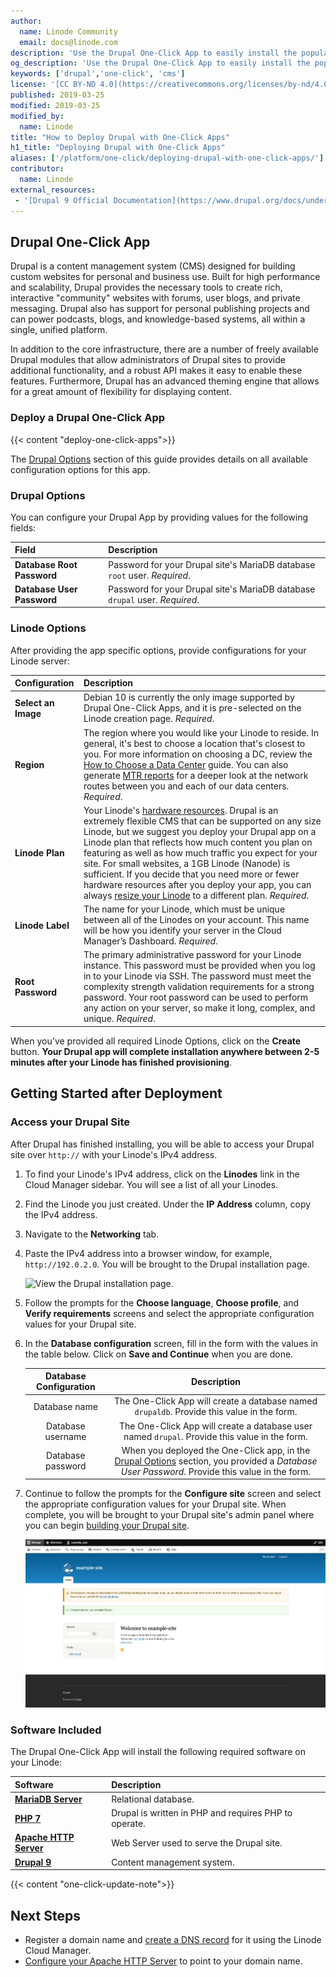 ```yaml
---
author:
  name: Linode Community
  email: docs@linode.com
description: 'Use the Drupal One-Click App to easily install the popular open source content management system. You can use Drupal to build websites for a variety of applications. The Drupal community is very active and provides many contributed modules to help you expand on Drupal''s core functionality.'
og_description: 'Use the Drupal One-Click App to easily install the popular open source content management system. You can use Drupal to build websites for a variety of applications. The Drupal community is very active and provides many contributed modules to help you expand on Drupal''s core functionality.'
keywords: ['drupal','one-click', 'cms']
license: '[CC BY-ND 4.0](https://creativecommons.org/licenses/by-nd/4.0)'
published: 2019-03-25
modified: 2019-03-25
modified_by:
  name: Linode
title: "How to Deploy Drupal with One-Click Apps"
h1_title: "Deploying Drupal with One-Click Apps"
aliases: ['/platform/one-click/deploying-drupal-with-one-click-apps/']
contributor:
  name: Linode
external_resources:
 - '[Drupal 9 Official Documentation](https://www.drupal.org/docs/understanding-drupal)'
---
```


## Drupal One-Click App

Drupal is a content management system (CMS) designed for building custom websites for personal and business use. Built for high performance and scalability, Drupal provides the necessary tools to create rich, interactive "community" websites with forums, user blogs, and private messaging. Drupal also has support for personal publishing projects and can power podcasts, blogs, and knowledge-based systems, all within a single, unified platform.

In addition to the core infrastructure, there are a number of freely available Drupal modules that allow administrators of Drupal sites to provide additional functionality, and a robust API makes it easy to enable these features. Furthermore, Drupal has an advanced theming engine that allows for a great amount of flexibility for displaying content.

### Deploy a Drupal One-Click App

{{< content "deploy-one-click-apps">}}

The [Drupal Options](#drupal-options) section of this guide provides details on all available configuration options for this app.

### Drupal Options

You can configure your Drupal App by providing values for the following fields:

| **Field** | **Description** |
|:--------------|:------------|
| **Database Root Password** | Password for your Drupal site's MariaDB database `root` user. *Required*. |
| **Database User Password** | Password for your Drupal site's MariaDB database `drupal` user. *Required*. |

### Linode Options

After providing the app specific options, provide configurations for your Linode server:

| **Configuration** | **Description** |
|:--------------|:------------|
| **Select an Image** | Debian 10 is currently the only image supported by Drupal One-Click Apps, and it is pre-selected on the Linode creation page. *Required*. |
| **Region** | The region where you would like your Linode to reside. In general, it's best to choose a location that's closest to you. For more information on choosing a DC, review the [How to Choose a Data Center](/docs/platform/how-to-choose-a-data-center) guide. You can also generate [MTR reports](/docs/networking/diagnostics/diagnosing-network-issues-with-mtr/) for a deeper look at the network routes between you and each of our data centers. *Required*. |
| **Linode Plan** | Your Linode's [hardware resources](/docs/platform/how-to-choose-a-linode-plan/#hardware-resource-definitions). Drupal is an extremely flexible CMS that can be supported on any size Linode, but we suggest you deploy your Drupal app on a Linode plan that reflects how much content you plan on featuring as well as how much traffic you expect for your site. For small websites, a 1GB Linode (Nanode) is sufficient. If you decide that you need more or fewer hardware resources after you deploy your app, you can always [resize your Linode](/docs/platform/disk-images/resizing-a-linode/) to a different plan. *Required*. |
| **Linode Label** | The name for your Linode, which must be unique between all of the Linodes on your account. This name will be how you identify your server in the Cloud Manager’s Dashboard. *Required*. |
| **Root Password** | The primary administrative password for your Linode instance. This password must be provided when you log in to your Linode via SSH. The password must meet the complexity strength validation requirements for a strong password. Your root password can be used to perform any action on your server, so make it long, complex, and unique. *Required*. |

When you've provided all required Linode Options, click on the **Create** button. **Your Drupal app will complete installation anywhere between 2-5 minutes after your Linode has finished provisioning**.

## Getting Started after Deployment

### Access your Drupal Site

After Drupal has finished installing, you will be able to access your Drupal site over `http://` with your Linode's IPv4 address.

1. To find your Linode's IPv4 address, click on the **Linodes** link in the Cloud Manager sidebar. You will see a list of all your Linodes.

1. Find the Linode you just created. Under the **IP Address** column, copy the IPv4 address.

1. Navigate to the **Networking** tab.

1. Paste the IPv4 address into a browser window, for example, `http://192.0.2.0`. You will be brought to the Drupal installation page.

    ![View the Drupal installation page.](drupal-installation-page.png)

1. Follow the prompts for the **Choose language**, **Choose profile**, and **Verify requirements** screens and select the appropriate configuration values for your Drupal site.

1. In the **Database configuration** screen, fill in the form with the values in the table below. Click on **Save and Continue** when you are done.

    | **Database Configuration** | **Description** |
    |:--------:|:---------:|
    | Database name | The One-Click App will create a database named `drupaldb`. Provide this value in the form. |
    | Database username | The One-Click App will create a database user named `drupal`. Provide this value in the form. |
    | Database password | When you deployed the One-Click app, in the [Drupal Options](##drupal-options) section, you provided a *Database User Password*. Provide this value in the form. |

1. Continue to follow the prompts for the **Configure site** screen and select the appropriate configuration values for your Drupal site. When complete, you will be brought to your Drupal site's admin panel where you can begin [building your Drupal site](https://www.drupal.org/documentation/build).

    ![You will be brought to your Drupal site's admin panel where you can begin building your Drupal site.](drupal-admin-panel.png)

### Software Included

The Drupal One-Click App will install the following required software on your Linode:

| **Software** | **Description** |
|:--------------|:------------|
| [**MariaDB Server**](https://mariadb.org/) | Relational database. |
| [**PHP 7**](https://www.php.net) | Drupal is written in PHP and requires PHP to operate. |
| [**Apache HTTP Server**](https://httpd.apache.org) | Web Server used to serve the Drupal site. |
| [**Drupal 9**](https://www.drupal.org/about/9) | Content management system. |

{{< content "one-click-update-note">}}

## Next Steps

- Register a domain name and [create a DNS record](/docs/platform/manager/dns-manager/) for it using the Linode Cloud Manager.
- [Configure your Apache HTTP Server](/docs/web-servers/lamp/how-to-install-a-lamp-stack-on-debian-10/#configure-name-based-virtual-hosts) to point to your domain name.
